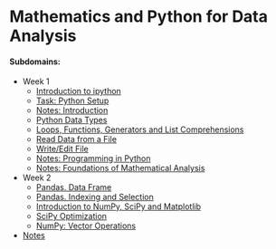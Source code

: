 # Mathematics and Python for Data Analysis

#### Subdomains:
- Week 1
	- [Introduction to ipython](./introduction-to-notebooks)
	- [Task: Python Setup](./task-python-setup)
	- [Notes: Introduction](./notes/1-1.Vvedenie.pdf)
	- [Python Data Types](./data-types)
	- [Loops, Functions, Generators and List Comprehensions](./loops-and-functions)
	- [Read Data from a File](./read-from-file)
	- [Write/Edit File](./write-to-file)
	- [Notes: Programming in Python](./notes/1-2.Programmirovanie_na_Python.pdf)
	- [Notes: Foundations of Mathematical Analysis](./notes/1-3.Osnovy-matematicheskogo-analiza.pdf)
- Week 2
	- [Pandas. Data Frame](./pandas-dataframe)
	- [Pandas. Indexing and Selection](./pandas-indexing-selection)
	- [Introduction to NumPy, SciPy and Matplotlib](./numpy-scipy-matplotlib-intro)
	- [SciPy Optimization](./scipy-optimization)
	- [NumPy: Vector Operations](./vector-operations)
- [Notes](./notes.md)
